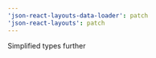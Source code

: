 ```yaml
---
'json-react-layouts-data-loader': patch
'json-react-layouts': patch
---
```


Simplified types further
